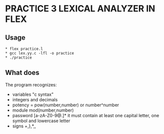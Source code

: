 # PRACTICE 3 LEXICAL ANALYZER IN FLEX

## Usage

```
* flex practice.l
* gcc lex.yy.c -lfl -o practice
* ./practice
```


## What does

The program recognizes:
* variables "c syntax"
* integers and decimals
* potency = pow(number,number) or number^number
* module mod(number,number)
* password [a-zA-Z0-9@\.]\* it must contain at least one capital letter, one symbol and lowercase letter
* signs +,},*,\,